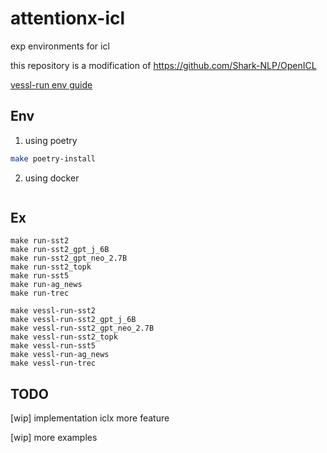 # attentionx-icl

exp environments for icl

this repository is a modification of https://github.com/Shark-NLP/OpenICL

[vessl-run env guide](https://www.notion.so/minchan0502/vessl-run-env-guide-620e400e19754fcdb6819773f818318c)

## Env

1. using poetry 
```bash
make poetry-install
```

2. using docker
```bash
```


## Ex

```
make run-sst2
make run-sst2_gpt_j_6B
make run-sst2_gpt_neo_2.7B
make run-sst2_topk
make run-sst5
make run-ag_news
make run-trec
```

```
make vessl-run-sst2
make vessl-run-sst2_gpt_j_6B
make vessl-run-sst2_gpt_neo_2.7B
make vessl-run-sst2_topk
make vessl-run-sst5
make vessl-run-ag_news
make vessl-run-trec
```


## TODO

[wip] implementation iclx more feature

[wip] more examples
